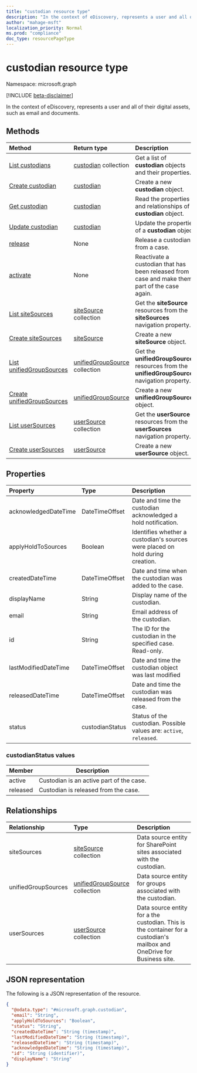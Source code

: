 ```yaml
---
title: "custodian resource type"
description: "In the context of eDiscovery, represents a user and all of their digital assets, such as email and documents."
author: "mahage-msft"
localization_priority: Normal
ms.prod: "compliance"
doc_type: resourcePageType
---
```


# custodian resource type

Namespace: microsoft.graph

[!INCLUDE [beta-disclaimer](../../includes/beta-disclaimer.md)]

In the context of eDiscovery, represents a user and all of their digital assets, such as email and documents.

## Methods

|Method|Return type|Description|
|:---|:---|:---|
|[List custodians](../api/ediscoverycase-list-custodians.md)|[custodian](../resources/custodian.md) collection|Get a list of **custodian** objects and their properties.|
|[Create custodian](../api/ediscoverycase-post-custodians.md)|[custodian](../resources/custodian.md)|Create a new **custodian** object.|
|[Get custodian](../api/custodian-get.md)|[custodian](../resources/custodian.md)|Read the properties and relationships of a **custodian** object.|
|[Update custodian](../api/custodian-update.md)|[custodian](../resources/custodian.md)|Update the properties of a **custodian** object.|
|[release](../api/custodian-release.md)|None|Release a custodian from a case.|
|[activate](../api/custodian-activate.md)|None|Reactivate a custodian that has been released from a case and make them part of the case again.|
|[List siteSources](../api/custodian-list-sitesources.md)|[siteSource](../resources/sitesource.md) collection|Get the **siteSource** resources from the **siteSources** navigation property.|
|[Create siteSources](../api/custodian-post-sitesources.md)|[siteSource](../resources/sitesource.md)|Create a new **siteSource** object.|
|[List unifiedGroupSources](../api/custodian-list-unifiedgroupsources.md)|[unifiedGroupSource](../resources/unifiedgroupsource.md) collection|Get the **unifiedGroupSource** resources from the **unifiedGroupSources** navigation property.|
|[Create unifiedGroupSources](../api/custodian-post-unifiedgroupsources.md)|[unifiedGroupSource](../resources/unifiedgroupsource.md)|Create a new **unifiedGroupSource** object.|
|[List userSources](../api/custodian-list-usersources.md)|[userSource](../resources/usersource.md) collection|Get the **userSource** resources from the **userSources** navigation property.|
|[Create userSources](../api/custodian-post-usersources.md)|[userSource](../resources/usersource.md)|Create a new **userSource** object.|

## Properties

|Property|Type|Description|
|:---|:---|:---|
|acknowledgedDateTime|DateTimeOffset|Date and time the custodian acknowledged a hold notification.|
|applyHoldToSources|Boolean|Identifies whether a custodian's sources were placed on hold during creation.|
|createdDateTime|DateTimeOffset|Date and time when the custodian was added to the case.|
|displayName|String|Display name of the custodian.|
|email|String|Email address of the custodian.|
|id|String|The ID for the custodian in the specified case. Read-only.|
|lastModifiedDateTime|DateTimeOffset|Date and time the custodian object was last modified|
|releasedDateTime|DateTimeOffset|Date and time the custodian was released from the case.|
|status|custodianStatus|Status of the custodian. Possible values are: `active`, `released`.|

### custodianStatus values

|Member|Description|
|:----|-----------|
|active|Custodian is an active part of the case. |
|released|Custodian is released from the case.|

## Relationships

|Relationship|Type|Description|
|:---|:---|:---|
|siteSources|[siteSource](../resources/sitesource.md) collection|Data source entity for SharePoint sites associated with the custodian.|
|unifiedGroupSources|[unifiedGroupSource](../resources/unifiedgroupsource.md) collection|Data source entity for groups associated with the custodian.|
|userSources|[userSource](../resources/usersource.md) collection|Data source entity for a the custodian. This is the container for a custodian's mailbox and OneDrive for Business site.|

<!--|lastIndexOperation|[caseIndexOperation](../resources/caseindexoperation.md)|**TODO: Add Description**| -->

## JSON representation

The following is a JSON representation of the resource.
<!-- {
  "blockType": "resource",
  "keyProperty": "id",
  "@odata.type": "microsoft.graph.custodian",
  "openType": false
}
-->

``` json
{
  "@odata.type": "#microsoft.graph.custodian",
  "email": "String",
  "applyHoldToSources": "Boolean",
  "status": "String",
  "createdDateTime": "String (timestamp)",
  "lastModifiedDateTime": "String (timestamp)",
  "releasedDateTime": "String (timestamp)",
  "acknowledgedDateTime": "String (timestamp)",
  "id": "String (identifier)",
  "displayName": "String"
}
```
